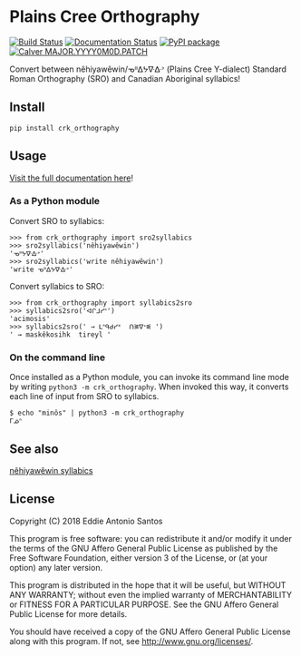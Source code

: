 Plains Cree Orthography
=======================

[![Build Status](https://travis-ci.org/eddieantonio/crk_orthography.svg?branch=master)](https://travis-ci.org/eddieantonio/crk_orthography)
[![Documentation Status](https://readthedocs.org/projects/crk-orthography/badge/?version=latest)](https://crk-orthography.readthedocs.io/en/latest/?badge=latest)
[![PyPI package](https://img.shields.io/pypi/v/crk_orthography.svg)](https://pypi.org/project/crk_orthography/)
[![Calver MAJOR.YYYY0M0D.PATCH](https://img.shields.io/badge/calver-MAJOR.YYYY0M0D.PATCH-22bfda.svg)](http://calver.org/)

Convert between nêhiyawêwin/ᓀᐦᐃᔭᐍᐏᐣ (Plains Cree Y-dialect) Standard
Roman Orthography (SRO) and Canadian Aboriginal syllabics!

Install
-------

    pip install crk_orthography

Usage
-----

[Visit the full documentation here](https://crk-orthography.readthedocs.io/en/stable/)!

### As a Python module

Convert SRO to syllabics:

    >>> from crk_orthography import sro2syllabics
    >>> sro2syllabics('nêhiyawêwin')
    'ᓀᐦᔭᐍᐏᐣ'
    >>> sro2syllabics('write nêhiyawêwin')
    'write ᓀᐦᐃᔭᐍᐏᐣ'

Convert syllabics to SRO:

    >>> from crk_orthography import syllabics2sro
    >>> syllabics2sro('ᐊᒋᒧᓯᐢ')
    'acimosis'
    >>> syllabics2sro(' → ᒪᐢᑫᑯᓯᕽ  ᑎᕒᐁᕀᓬ ')
    ' → maskêkosihk  tireyl '


### On the command line

Once installed as a Python module, you can invoke its command line mode
by writing `python3 -m crk_orthography`. When invoked this way, it
converts each line of input from SRO to syllabics.

    $ echo "minôs" | python3 -m crk_orthography
    ᒥᓅᐢ


See also
--------

[nêhiyawêwin syllabics](https://github.com/UAlbertaALTLab/nehiyawewin-syllabics)


License
-------

Copyright (C) 2018 Eddie Antonio Santos

This program is free software: you can redistribute it and/or modify
it under the terms of the GNU Affero General Public License as
published by the Free Software Foundation, either version 3 of the
License, or (at your option) any later version.

This program is distributed in the hope that it will be useful,
but WITHOUT ANY WARRANTY; without even the implied warranty of
MERCHANTABILITY or FITNESS FOR A PARTICULAR PURPOSE.  See the
GNU Affero General Public License for more details.

You should have received a copy of the GNU Affero General Public License
along with this program.  If not, see <http://www.gnu.org/licenses/>.
